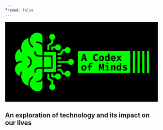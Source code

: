 ```yaml
---
framed: false
---
```


![Terminal.css Preview](/og-image.png)

## An exploration of technology and its impact on our lives
